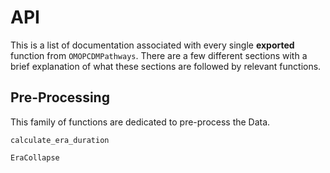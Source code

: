 # API

This is a list of documentation associated with every single **exported** function from `OMOPCDMPathways`.
There are a few different sections with a brief explanation of what these sections are followed by relevant functions.

## Pre-Processing

This family of functions are dedicated to pre-process the Data.

```@docs
calculate_era_duration
```
```@docs
EraCollapse
```
